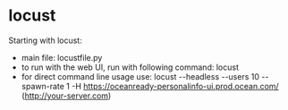 # locust
Starting with locust:
- main file:  locustfile.py
- to run with the web UI, run with following command: locust
- for direct command line usage use: locust --headless --users 10 --spawn-rate 1 -H https://oceanready-personalinfo-ui.prod.ocean.com/ (http://your-server.com)
 